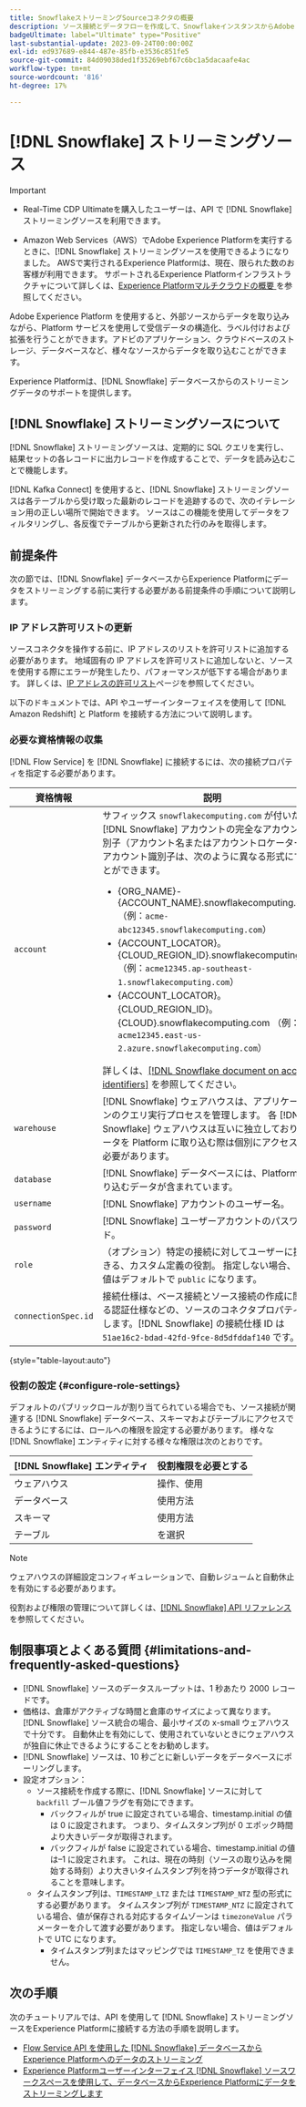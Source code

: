 ```yaml
---
title: SnowflakeストリーミングSourceコネクタの概要
description: ソース接続とデータフローを作成して、SnowflakeインスタンスからAdobe Experience Platformにストリーミングデータを取り込む方法を説明します
badgeUltimate: label="Ultimate" type="Positive"
last-substantial-update: 2023-09-24T00:00:00Z
exl-id: ed937689-e844-487e-85fb-e3536c851fe5
source-git-commit: 84d09038ded1f35269ebf67c6bc1a5dacaafe4ac
workflow-type: tm+mt
source-wordcount: '816'
ht-degree: 17%

---
```


# [!DNL Snowflake] ストリーミングソース

>[!IMPORTANT]
>
>* Real-Time CDP Ultimateを購入したユーザーは、API で [!DNL Snowflake] ストリーミングソースを利用できます。
>
>* Amazon Web Services（AWS）でAdobe Experience Platformを実行するときに、[!DNL Snowflake] ストリーミングソースを使用できるようになりました。 AWSで実行されるExperience Platformは、現在、限られた数のお客様が利用できます。 サポートされるExperience Platformインフラストラクチャについて詳しくは、[Experience Platformマルチクラウドの概要 ](../../../landing/multi-cloud.md) を参照してください。


Adobe Experience Platform を使用すると、外部ソースからデータを取り込みながら、Platform サービスを使用して受信データの構造化、ラベル付けおよび拡張を行うことができます。アドビのアプリケーション、クラウドベースのストレージ、データベースなど、様々なソースからデータを取り込むことができます。

Experience Platformは、[!DNL Snowflake] データベースからのストリーミングデータのサポートを提供します。

## [!DNL Snowflake] ストリーミングソースについて

[!DNL Snowflake] ストリーミングソースは、定期的に SQL クエリを実行し、結果セットの各レコードに出力レコードを作成することで、データを読み込むことで機能します。

[!DNL Kafka Connect] を使用すると、[!DNL Snowflake] ストリーミングソースは各テーブルから受け取った最新のレコードを追跡するので、次のイテレーション用の正しい場所で開始できます。 ソースはこの機能を使用してデータをフィルタリングし、各反復でテーブルから更新された行のみを取得します。

## 前提条件

次の節では、[!DNL Snowflake] データベースからExperience Platformにデータをストリーミングする前に実行する必要がある前提条件の手順について説明します。

### IP アドレス許可リストの更新

ソースコネクタを操作する前に、IP アドレスのリストを許可リストに追加する必要があります。 地域固有の IP アドレスを許可リストに追加しないと、ソースを使用する際にエラーが発生したり、パフォーマンスが低下する場合があります。 詳しくは、[IP アドレスの許可リスト](../../ip-address-allow-list.md#ip-address-allow-list-for-streaming-sources)ページを参照してください。

以下のドキュメントでは、API やユーザーインターフェイスを使用して [!DNL Amazon Redshift] と Platform を接続する方法について説明します。

### 必要な資格情報の収集

[!DNL Flow Service] を [!DNL Snowflake] に接続するには、次の接続プロパティを指定する必要があります。

| 資格情報 | 説明 |
| --- | --- |
| `account` | サフィックス `snowflakecomputing.com` が付いた [!DNL Snowflake] アカウントの完全なアカウント識別子（アカウント名またはアカウントロケーター）。 アカウント識別子は、次のように異なる形式にすることができます。 <ul><li>{ORG_NAME}-{ACCOUNT_NAME}.snowflakecomputing.com （例：`acme-abc12345.snowflakecomputing.com`）</li><li>{ACCOUNT_LOCATOR}。{CLOUD_REGION_ID}.snowflakecomputing.com （例：`acme12345.ap-southeast-1.snowflakecomputing.com`）</li><li>{ACCOUNT_LOCATOR}。{CLOUD_REGION_ID}。{CLOUD}.snowflakecomputing.com （例：`acme12345.east-us-2.azure.snowflakecomputing.com`）</li></ul> 詳しくは、[[!DNL Snowflake document on account identifiers]](<https://docs.snowflake.com/en/user-guide/admin-account-identifier.html>) を参照してください。 |
| `warehouse` | [!DNL Snowflake] ウェアハウスは、アプリケーションのクエリ実行プロセスを管理します。 各 [!DNL Snowflake] ウェアハウスは互いに独立しており、データを Platform に取り込む際は個別にアクセスする必要があります。 |
| `database` | [!DNL Snowflake] データベースには、Platform に取り込むデータが含まれています。 |
| `username` | [!DNL Snowflake] アカウントのユーザー名。 |
| `password` | [!DNL Snowflake] ユーザーアカウントのパスワード。 |
| `role` | （オプション）特定の接続に対してユーザーに提供できる、カスタム定義の役割。 指定しない場合、この値はデフォルトで `public` になります。 |
| `connectionSpec.id` | 接続仕様は、ベース接続とソース接続の作成に関連する認証仕様などの、ソースのコネクタプロパティを返します。[!DNL Snowflake] の接続仕様 ID は `51ae16c2-bdad-42fd-9fce-8d5dfddaf140` です。 |

{style="table-layout:auto"}

### 役割の設定 {#configure-role-settings}

デフォルトのパブリックロールが割り当てられている場合でも、ソース接続が関連する [!DNL Snowflake] データベース、スキーマおよびテーブルにアクセスできるようにするには、ロールへの権限を設定する必要があります。 様々な [!DNL Snowflake] エンティティに対する様々な権限は次のとおりです。

| [!DNL Snowflake] エンティティ | 役割権限を必要とする |
| --- | --- |
| ウェアハウス | 操作、使用 |
| データベース | 使用方法 |
| スキーマ | 使用方法 |
| テーブル | を選択 |

>[!NOTE]
>
>ウェアハウスの詳細設定コンフィギュレーションで、自動レジュームと自動休止を有効にする必要があります。

役割および権限の管理について詳しくは、[[!DNL Snowflake] API リファレンス ](<https://docs.snowflake.com/en/sql-reference/sql/grant-privilege>) を参照してください。

## 制限事項とよくある質問 {#limitations-and-frequently-asked-questions}

* [!DNL Snowflake] ソースのデータスループットは、1 秒あたり 2000 レコードです。
* 価格は、倉庫がアクティブな時間と倉庫のサイズによって異なります。 [!DNL Snowflake] ソース統合の場合、最小サイズの x-small ウェアハウスで十分です。 自動休止を有効にして、使用されていないときにウェアハウスが独自に休止できるようにすることをお勧めします。
* [!DNL Snowflake] ソースは、10 秒ごとに新しいデータをデータベースにポーリングします。
* 設定オプション：
   * ソース接続を作成する際に、[!DNL Snowflake] ソースに対して `backfill` ブール値フラグを有効にできます。
      * バックフィルが true に設定されている場合、timestamp.initial の値は 0 に設定されます。 つまり、タイムスタンプ列が 0 エポック時間より大きいデータが取得されます。
      * バックフィルが false に設定されている場合、timestamp.initial の値は–1 に設定されます。 これは、現在の時刻（ソースの取り込みを開始する時刻）より大きいタイムスタンプ列を持つデータが取得されることを意味します。
   * タイムスタンプ列は、`TIMESTAMP_LTZ` または `TIMESTAMP_NTZ` 型の形式にする必要があります。 タイムスタンプ列が `TIMESTAMP_NTZ` に設定されている場合、値が保存される対応するタイムゾーンは `timezoneValue` パラメーターを介して渡す必要があります。 指定しない場合、値はデフォルトで UTC になります。
      * タイムスタンプ列またはマッピングでは `TIMESTAMP_TZ` を使用できません。

## 次の手順

次のチュートリアルでは、API を使用して [!DNL Snowflake] ストリーミングソースをExperience Platformに接続する方法の手順を説明します。

* [Flow Service API を使用した  [!DNL Snowflake]  データベースからExperience Platformへのデータのストリーミング](../../tutorials/api/create/databases/snowflake-streaming.md)
* [Experience Platformユーザーインターフェイス  [!DNL Snowflake]  ソースワークスペースを使用して、データベースからExperience Platformにデータをストリーミングします](../../tutorials/ui/create/databases/snowflake-streaming.md)
